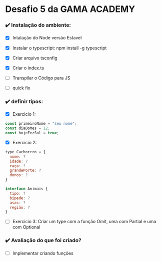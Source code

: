 # Desafio 5 da GAMA ACADEMY


### :heavy_check_mark: Instalação do ambiente:
- [x] Intalação do Node versão Estavel
- [x] Instalar o typescript: npm install -g typescript 
- [x] Criar arquivo tsconfig
- [x] Criar o index.ts
- [ ] Transpilar o Código para JS
- [ ] quick fix


### :heavy_check_mark: definir tipos:
- [x] Exercicio 1:
```js
const primeiroNome = "seu nome";
const diaDoMes = 12;
const hojeFezSol = true;
```
- [x] Exercicio 2:
```js
type Cachorrro = {
  nome: ?
  idade: ?
  raça: ?
  grandePorte: ?
  donos: ?
}

interface Animais {
  tipo: ?
  bipede: ?
  asas: ?
  região: ?
}
```

- [ ] Exercicio 3:
Criar um type com a função Omit, uma com Partial  e uma com Optional


### :heavy_check_mark: Avaliação do que foi criado?
- [ ] Implementar criando funções

